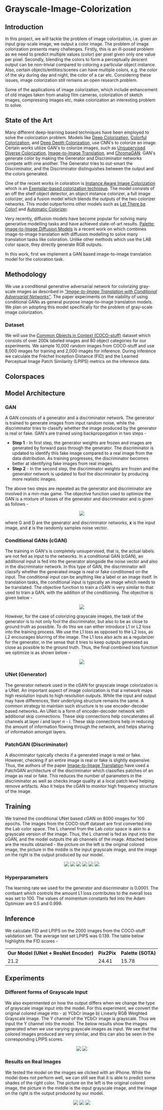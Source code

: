 # Grayscale-Image-Colorization

## Introduction
In this project, we will tackle the problem of image colorization, i.e. given an input gray-scale image, we output a color image. The problem of image colorization presents many challenges. Firstly, this is an ill-posed problem as we need to predict multiple values (color) per pixel given only one value per pixel. Secondly, blending the colors to form a perceptually descent output can be non-trivial compared to coloring a particular object instance. Also, certain objects/entities/scenes can have multiple colors, e.g. the color of the sky during day and night, the color of a car etc. Considering these issues, image colorization still remains an open research problem.

Some of the applications of image colorization, which include enhancement of old images taken from analog film cameras, colorization of sketch images, compressing images etc, make colorization an interesting problem to solve.

## State of the Art
Many different deep-learning based techniques have been employed to solve the colorization problem. Models like [Deep Colorization](https://arxiv.org/abs/1605.00075), [Colorful Colorization](https://arxiv.org/abs/1603.08511), and [Deep Depth Colorization](https://arxiv.org/abs/1703.10881), use CNN's to colorize an image. Certain works utilize GAN's to colorize images, such as [Unsupervised Diverse Colorization](https://arxiv.org/abs/1702.06674), [Image-to-Image Translation](https://arxiv.org/abs/1611.07004), and [ChromaGAN](https://ieeexplore.ieee.org/document/9093389). GAN's generate color by making the Generator and Discriminator networks compete with one another. The Generator tries to out-smart the Discriminator, and the Discriminator distinguishes between the output and the colors generated. 

One of the recent works in coloration is [Instance Aware Image Colorization](https://arxiv.org/abs/2005.10825) which is an [Exemplar-based colorization technique](https://arxiv.org/abs/2008.10774). The model consists of an off the shelf object detector, an object instance colorizer, a full image colorizer, and a fusion model which blends the outputs of the two colorizer networks. This model outperforms other models such as [Let There be Color!](https://dl.acm.org/doi/10.1145/2897824.2925974) and [Automatic Colorizer](https://arxiv.org/abs/1603.06668).

Very recently, diffusion models have become popular for solving many generative modelling tasks and have achieved state-of-art results. [Palette: Image-to-Image Diffusion Models](https://arxiv.org/abs/2111.05826) is a recent work on which combines image-to-image translation with diffusion modelling to solve many translation tasks like coloration. Unlike other methods which use the LAB color space, they directly generate RGB outputs.

In this work, first we implement a GAN based image-to-image translation model for the coloration task.

## Methodology
We use a conditional generative adversarial network for colorizing gray-scale images as described in  [*"Image-to-Image Translation with Conditional Adversarial Networks"*](https://arxiv.org/abs/1611.07004). The paper experiments on the viability of using conditional GANs as general purpose image-to-image translation models. We plan on adopting this model specifically for the problem of gray-scale image colorization.

### Dataset
We will use the [Common Objects in Context (COCO-stuff)](https://arxiv.org/pdf/1405.0312.pdf) dataset which consists of over 200k labeled images and 80 object categories for our experiments. We sample 10,000 random images from COCO-stuff and use 8,000 images for training and 2,000 images for inference. During inference we calculate the Fréchet Inception Distance (FID) and the Learned Perceptual Image Patch Similarity (LPIPS) metrics on the inference data.

## Colorspaces

## Model Architecture
### GAN
A GAN consists of a generator and a discriminator network. The generator is trained to generate images from input random noise, while the discriminator tries to classify whether the image produced by the generator is real or fake. GAN's are trained using backpropogation in two steps - 
 - **Step 1** - In first step, the generator weights are frozen and images are generated by forward pass through the generator. The discriminator is updated to identify this fake image compared to a real image from the data distribution. As training progresses, the discriminator becomes better at identifying fake images from real images.
 - **Step 2** - In the second step, the discriminator weights are frozen and the generator network is updated to fool the discriminator by producing more realistic images.

 The above two steps are repeated as the generator and discriminator are involved in a min-max game. The objective function used to optimize the GAN is a mixture of losses of the generator and discriminator and is given as follows - 

<p align="center">
    <img src="results/equations/one.png">
</p>

where G and D are the generator and discriminator networks, **x** is the input image, and **z** is the randomly samples noise vector.

### Conditional GANs (cGAN)
The training in GAN's is completely unsupervised, that is, the actual labels are not fed as input to the networks. In a conditional GAN (cGAN), an additional input is fed into the generator alongside the noise vector and also in the discriminator network. In this type of GAN, the discriminator will classify whether the generated image is real or fake conditioned on the input. The conditional input can be anything like a label or an image itself. In translation tasks, the conditional input is typically an image which needs to be translated. The objective function to train a cGAN is very similar to that used to train a GAN, with the addition of the conditioning. The objective is given below -

<p align="center">
    <img src="results/equations/two.png">
</p>

However, for the case of colorizing grayscale images, the task of the generator is to not only fool the discriminator, but also to be as close to ground truth as possible. To do this we can either introduce L1 or L2 loss into the training process. We use the L1 loss as opposed to the L2 loss, as L2 encourages blurring of the image. The L1 loss also acts as a regularizer for the generator, in the sense that it tries to keep outputs generated as close as possible to the ground truth. Thus, the final combined loss function we optimize is as shown below - 

<p align="center">
    <img src="results/equations/three.png">
</p>

### UNet (Generator)
The generator network used in the cGAN for grayscale image colorization is a  UNet. An important aspect of image colorization is that a network maps high resolution inputs to high resolution outputs. While the input and output may have differences, their underlying structure remains the same. A common strategy to maintain such structure is to use encoder-decoder based networks. An UNet is a form of encoder-decoder network with additional skip connections. These skip connections help concatenates all channels at layer *i* and layer *n - i*. These skip connections help in reducing the amount of information flowing through the network, and helps sharing of information amongst layers.

### PatchGAN (Discriminator)
A discriminator typically checks if a generated image is real or fake. However, checking if an entire image is real or fake is slightly expensive. Thus, the authors of the paper [Image-to-Image Translation](https://arxiv.org/abs/1611.07004) have used a PatchGAN architecture of the discriminator which classifies patches of an image as real or fake. This reduces the number of parameters in the discriminator as well as checks image quality at a local patch level helping remove artifacts. Also it helps the cGAN to monitor high frequency structure of the image.

## Training
We trained the conditional UNet based cGAN on 8000 images for 100 epochs. The images from the COCO-stuff dataset are first converted into the Lab color space. The L channel from the Lab color space is akin to a grayscale version of the image. Thus, the L channel is fed as input into the cGAN, and the model outputs the ab channels of the image. Attached below are the results obtained - the picture on the left is the original colored image, the picture in the middle is the input grayscale image, and the image on the right is the output produced by our model.

<p align="center">
    <img src="results/lpips/one.png">
    <img src="results/lpips/two.png">
    <img src="results/lpips/three.png">
    <img src="results/lpips/four.png">
    <img src="results/lpips/five.png">
    <img src="results/lpips/six.png">
</p>

### Hyperparameters

The learning rate we used for the generator and discriminator is 0.0001. The contsant which controls the amount L1 loss contributes to the overall loss was set to 100. The values of momentum constants fed into the Adam Optimizer are 0.5 and 0.999.

## Inference
We calculate FID and LPIPS on the 2000 images from the COCO-stuff validation set. The average test set LPIPS was 0.139. The table below highlights the FID scores - 

<table>
  <tr>
    <th>Our Model (UNet + ResNet Encoder)</th>
    <th>Pix2Pix</th>
    <th>Palette (SOTA)</th>
  </tr>
  <tr>
    <td>21.2</td>
    <td>24.41</td>
    <td>15.78</td>
  </tr>
</table>

## Experiments

### Different forms of Grayscale Input
We also experimented on how the output differs when we change the type of grayscale image input into the model. For this experiment, we convert the original colored image into - a) YCbCr image b) Linearly RGB Weighted Grayscale Image. The Y channel of the YCbCr image is grayscale. Thus we input the Y channel into the model. The below results show the images generated when we use varying grayscale images as input. We see that the colored images produced are very similar, and this can also be seen in the corresponding LPIPS scores.


<p align="center">
    <img src="results/labvsluv/one.png">
    <img src="results/labvsluv/two.png">
</p>

### Results on Real Images
We tested the model on the images we clicked with an iPhone. While the model does not perform well, we can still see that it is able to predict some shades of the right color. The picture on the left is the original colored image, the picture in the middle is the input grayscale image, and the image on the right is the output produced by our model.

<p align="center">
    <img src="results/realimages/one.png">
    <img src="results/realimages/two.png">
    <img src="results/realimages/three.png">
</p>